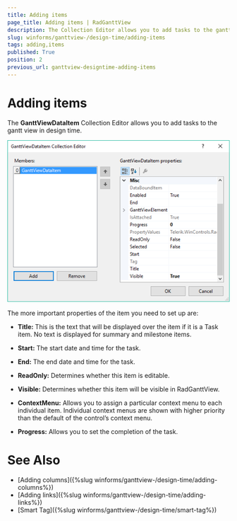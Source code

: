 ```yaml
---
title: Adding items
page_title: Adding items | RadGanttView
description: The Collection Editor allows you to add tasks to the gantt view in design time.
slug: winforms/ganttview-/design-time/adding-items
tags: adding,items
published: True
position: 2
previous_url: ganttview-designtime-adding-items
---
```


# Adding items

The __GanttViewDataItem__ Collection Editor allows you to add tasks to the gantt view in design time.
        
![ganttview-designtime-adding-items 001](images/ganttview-designtime-adding-items001.png)

The more important properties of the item you need to set up are:

* __Title:__ This is the text that will be displayed over the item if it is a Task item. No text is displayed for summary and milestone items.
            

* __Start:__ The start date and time for the task.
            

* __End:__ The end date and time for the task.
            

* __ReadOnly:__ Determines whether this item is editable.
            

* __Visible:__ Determines whether this item will be visible in RadGanttView.
            

* __ContextMenu:__ Allows you to assign a particular context menu to each individual item. Individual context menus are shown with higher priority than the default of the control’s context menu.
            

* __Progress:__ Allows you to set the completion of the task.

# See Also

* [Adding columns]({%slug winforms/ganttview-/design-time/adding-columns%})
* [Adding links]({%slug winforms/ganttview-/design-time/adding-links%})
* [Smart Tag]({%slug winforms/ganttview-/design-time/smart-tag%})